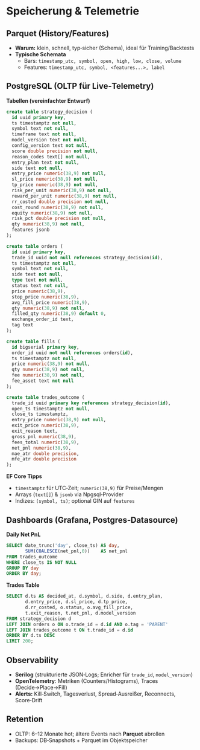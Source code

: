 # Speicherung & Telemetrie

## Parquet (History/Features)
- **Warum:** klein, schnell, typ‑sicher (Schema), ideal für Training/Backtests
- **Typische Schemata**
  - Bars: `timestamp_utc, symbol, open, high, low, close, volume`
  - Features: `timestamp_utc, symbol, <features...>, label`

## PostgreSQL (OLTP für Live‑Telemetry)
**Tabellen (vereinfachter Entwurf)**
```sql
create table strategy_decision (
  id uuid primary key,
  ts timestamptz not null,
  symbol text not null,
  timeframe text not null,
  model_version text not null,
  config_version text not null,
  score double precision not null,
  reason_codes text[] not null,
  entry_plan text not null,
  side text not null,
  entry_price numeric(38,9) not null,
  sl_price numeric(38,9) not null,
  tp_price numeric(38,9) not null,
  risk_per_unit numeric(38,9) not null,
  reward_per_unit numeric(38,9) not null,
  rr_costed double precision not null,
  cost_round numeric(38,9) not null,
  equity numeric(38,9) not null,
  risk_pct double precision not null,
  qty numeric(38,9) not null,
  features jsonb
);

create table orders (
  id uuid primary key,
  trade_id uuid not null references strategy_decision(id),
  ts timestamptz not null,
  symbol text not null,
  side text not null,
  type text not null,
  status text not null,
  price numeric(38,9),
  stop_price numeric(38,9),
  avg_fill_price numeric(38,9),
  qty numeric(38,9) not null,
  filled_qty numeric(38,9) default 0,
  exchange_order_id text,
  tag text
);

create table fills (
  id bigserial primary key,
  order_id uuid not null references orders(id),
  ts timestamptz not null,
  price numeric(38,9) not null,
  qty numeric(38,9) not null,
  fee numeric(38,9) not null,
  fee_asset text not null
);

create table trades_outcome (
  trade_id uuid primary key references strategy_decision(id),
  open_ts timestamptz not null,
  close_ts timestamptz,
  entry_price numeric(38,9) not null,
  exit_price numeric(38,9),
  exit_reason text,
  gross_pnl numeric(38,9),
  fees_total numeric(38,9),
  net_pnl numeric(38,9),
  mae_atr double precision,
  mfe_atr double precision
);
```

**EF Core Tipps**
- `timestamptz` für UTC‑Zeit; `numeric(38,9)` für Preise/Mengen
- Arrays (`text[]`) & `jsonb` via Npgsql‑Provider
- Indizes: `(symbol, ts)`; optional GIN auf `features`

## Dashboards (Grafana, Postgres‑Datasource)
**Daily Net PnL**
```sql
SELECT date_trunc('day', close_ts) AS day,
       SUM(COALESCE(net_pnl,0))    AS net_pnl
FROM trades_outcome
WHERE close_ts IS NOT NULL
GROUP BY day
ORDER BY day;
```
**Trades Table**
```sql
SELECT d.ts AS decided_at, d.symbol, d.side, d.entry_plan,
       d.entry_price, d.sl_price, d.tp_price,
       d.rr_costed, o.status, o.avg_fill_price,
       t.exit_reason, t.net_pnl, d.model_version
FROM strategy_decision d
LEFT JOIN orders o ON o.trade_id = d.id AND o.tag = 'PARENT'
LEFT JOIN trades_outcome t ON t.trade_id = d.id
ORDER BY d.ts DESC
LIMIT 200;
```

## Observability
- **Serilog** (strukturierte JSON‑Logs; Enricher für `trade_id`, `model_version`)
- **OpenTelemetry**: Metriken (Counters/Histograms), Traces (Decide→Place→Fill)
- **Alerts:** Kill‑Switch, Tagesverlust, Spread‑Ausreißer, Reconnects, Score‑Drift

## Retention
- OLTP: 6–12 Monate hot; ältere Events nach **Parquet** abrollen
- Backups: DB‑Snapshots + Parquet im Objektspeicher

